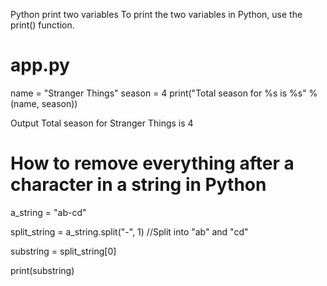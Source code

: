 Python print two variables
To print the two variables in Python, use the print() function.

# app.py
name = "Stranger Things"
season = 4
print("Total season for %s is %s" % (name, season))

Output
Total season for Stranger Things is 4

# How to remove everything after a character in a string in Python

a_string = "ab-cd"

split_string = a_string.split("-", 1) //Split into "ab" and "cd"

substring = split_string[0]

print(substring)
